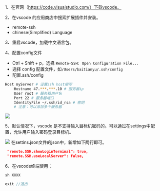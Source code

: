 1、在官网（https://code.visualstudio.com/）下载vscode。

2、在vscode 的应用商店中搜索扩展插件并安装。
- remote-ssh
- chinese(Simplified) Language

3、重启vscode，加载中文语言包。

4、配置config文件

- Ctrl + Shift + p，选择 `Remote-SSH: Open Configuration File...`
- 选择 config 配置文件，如`/Users/baitianyu/.ssh/config`
- 配置.ssh/config

```sh
Host myServer # 设置ssh host缩写
    Hostname 47.***.***.10 # 服务器ip
    User root # 服务器用户名
    Port 22 # 服务器端口
    IdentityFile ~/.ssh/id_rsa # 密钥
    # 注意：可以添加多个服务器
```

![](https://github.com/Vuact/document/blob/main/tools/images/QQ20201228-0.jpg?raw=true)

5、默认情况下，vscode 是不支持输入目标机密码的。可以通过在settings中配置，允许用户输入密码登录目标机。

![](https://github.com/Vuact/document/blob/main/tools/images/image007.png?raw=true)
在settins.json文件的json中，新增如下两行即可。

```json
 "remote.SSH.showLoginTerminal": true,
 "remote.SSH.useLocalServer": false,
```


6、在vscode终端使用：

```js
sh XXXX

exit //退出
```
